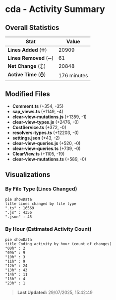 # cda - Activity Summary 

## Overall Statistics

| Stat                   | Value                                                             |
| ---------------------- | ----------------------------------------------------------------- |
| **Lines Added** (➕)   | 20909                                          |
| **Lines Removed** (➖) | 61                                        |
| **Net Change** (↕)    | 20848                |
| **Active Time** (⌚)   | 176 minutes |


## Modified Files
- **Comment.ts** (+354, -35)
- **sap_views.ts** (+1149, -4)
- **clear-view-mutations.js** (+1359, -1)
- **clear-view-types.js** (+2476, -0)
- **CostService.ts** (+372, -0)
- **resolvers-types.ts** (+12203, -0)
- **settings.json** (+43, -2)
- **clear-view-queries.js** (+520, -0)
- **clear-view-queries.ts** (+739, -0)
- **ClearView.ts** (+1105, -19)
- **clear-view-mutations.ts** (+589, -0)

## Visualizations

### By File Type (Lines Changed)

```mermaid
pie showData
title Lines changed by file type
".ts" : 16569
".js" : 4356
".json" : 45
```

### By Hour (Estimated Activity Count)

```mermaid
pie showData
title Coding activity by hour (count of changes)
"00h" : 2
"09h" : 9
"10h" : 3
"11h" : 9
"12h" : 24
"13h" : 43
"14h" : 11
"15h" : 4
"23h" : 1
```


> **Last Updated:** 29/07/2025, 15:42:49